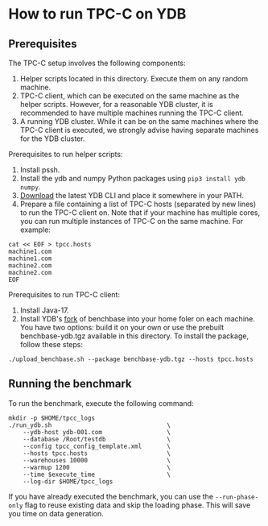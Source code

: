 # How to run TPC-C on YDB

## Prerequisites

The TPC-C setup involves the following components:
1. Helper scripts located in this directory. Execute them on any random machine.
2. TPC-C client, which can be executed on the same machine as the helper scripts. However, for a reasonable YDB cluster, it is recommended to have multiple machines running the TPC-C client.
3. A running YDB cluster. While it can be on the same machines where the TPC-C client is executed, we strongly advise having separate machines for the YDB cluster.

Prerequisites to run helper scripts:
1. Install pssh.
2. Install the ydb and numpy Python packages using `pip3 install ydb numpy`.
3. [Download](https://ydb.tech/en/docs/downloads/) the latest YDB CLI and place it somewhere in your PATH.
4. Prepare a file containing a list of TPC-C hosts (separated by new lines) to run the TPC-C client on. Note that if your machine has multiple cores, you can run multiple instances of TPC-C on the same machine. For example:

```
cat << EOF > tpcc.hosts
machine1.com
machine1.com
machine2.com
machine2.com
EOF
```

Prerequisites to run TPC-C client:
1. Install Java-17.
2. Install YDB's [fork](https://github.com/ydb-platform/benchbase) of benchbase into your home foler on each machine.
You have two options: build it on your own or use the prebuilt benchbase-ydb.tgz available in this directory. To install the package, follow these steps:
```
./upload_benchbase.sh --package benchbase-ydb.tgz --hosts tpcc.hosts
```

## Running the benchmark

To run the benchmark, execute the following command:

```
mkdir -p $HOME/tpcc_logs
./run_ydb.sh                                \
    --ydb-host ydb-001.com                  \
    --database /Root/testdb                 \
    --config tpcc_config_template.xml       \
    --hosts tpcc.hosts                      \
    --warehouses 10000                      \
    --warmup 1200                           \
    --time $execute_time                    \
    --log-dir $HOME/tpcc_logs
```

If you have already executed the benchmark, you can use the `--run-phase-only` flag to reuse existing data and skip the loading phase. This will save you time on data generation.